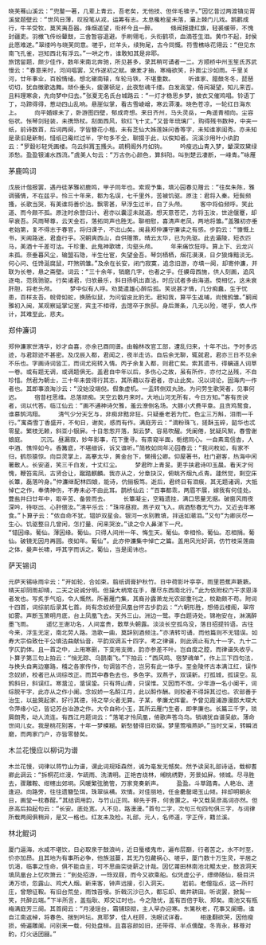 <!-- { "loadSidebar": true } -->
    晓芙蓦山溪云：“兜鍪一著，几辈上青云，吾老矣，无他技、但伴毛锥子。”因忆昔过两渡镇见胥溪叟题壁云：“世风日薄，叹投笔从戎，运筹有志。太息欃枪星未落，灞上棘门儿戏。鹅鹳成行，牛羊受牧，莫笑夷吾器。烽烟遥望，衔杯今且一醉。    倏闻报捷红旗，轻裘缓带，不愧封疆吏。羽檄飞传纷鼙鼓，三舍暂容退避。手刷翎毛，头衔鹤项，血滴苍生泪。黄巾不起，封侯此愿难遂。”翠缕吟与晓芙同意。嗟乎，烂羊头，续狗尾，古今同慨。符雪樵咏花翎云：“但见东南飞孔雀，岂知西北有浮云。”一哄之市，谁敢知其是非耶。
    旅馆留题，颇少佳作，数年来南北奔驰，所见甚多，录其稍可诵者一二。方顺桥中州玉笙氏苏武慢云：“春意来时，河间唱罢，又作遂初之赋。嫩麦才抽，寒梅欲笑，扑面尘沙如雨。千里关河，廿年事业，百般情绪。想北辙南辕，车轮马铁，不堪重数。    听谁家、腊鼓冬冬，琵琶切切，犹自徵歌选舞。顽仆垂头，疲骡顿足，此夜愁魂千缕。白发高堂，倚闾凝望，知儿来否。且料理寒衾，先向梦中归去。”张夏无名氏台城路云：“一灯才稳思乡梦，披衣又催鸡唱。铃语丁丁，马蹄得得，惹动四山乱响。悬崖似掌，看古雪崚嶒，寒云漭瀁。晓色苍凉，一轮红日海东上。    向平婚嫁未了，卧游图四壁，郁成奇想。来日齐州，马头灵岳，一角遥青相向。尘容俗状。怅琴剑轻装，未携筇杖。刮面西风，软红飞十丈。”又昔年琉璃厂，购得残书数种，中夹一纸，前诗数首，后词两阕，字皆簪花小楷，未有芝仙大姊莲妹问香等字，未知谁家闺秀。亦未知是录旧是新制，惜纸已霉烂过半，字句多不全，聊掇于此，以俟知者。浣溪沙用叶小纨韵云：“罗縠衫轻凭画楼。乌云斜罥玉搔头。疏桐阁外月如钩。    吟瘦远山青入梦，颦深双黛绿添愁。盈盈银浦水西流。”虞美人句云：“万古伤心颜色，算斜阳。叫到楚云凄断，一峰青。”咏雁

茅鹿鸣词

    戊辰计偕报罢，遇丹徒茅雅初鹿鸣，甲子同年也。索观予集，填沁园春见赠云：“往矣朱陈，雅调骚情，不在兹乎。怜三十年来，都为名误，七千里外，苦被饥驱。原注：君将入秦。短鬓频搔，长歌当哭，有美谁将善价沽。飘零甚，早浮生过半，白了头颅。    客中将伯频呼。笑此道、而今颇不孤。原注时余营归计、君亦以囊涩未就道。想天意苍茫，方将玉汝，世途偃蹇，却早衰吾。风雨琴尊，云天金石，落拓同声也胜无。聊相慰，喜清声老凤，两地将雏。”盖雅初亦垂老始第，复不得志于春官，将归课子，不出山矣。闽县郑仲濂守廉读之有感。步韵云：“慷慨上书，天阊路迷，君盍行乎。况朝爽西山，自供赠策，晴云太华，已为先驱。此去灞陵，短衣匹马，美酒十千差可沽。千珍重、此鬼神歌啸，沟壑头颅。    年来痛饮狂呼。算上下、云龙兴未孤。奈垂暮风尘，输盟石隐，半生仕宦，失望金吾。琴剑栖栖，烟花漠漠，日夕狼烽黯淡无。何心问、任馋涎腐鼠，吓煞鹓雏。”及余在长安，闭门寂寞，追念旧游，亦填一阕，却寄仲濂，并联为长卷，悬之斋壁。词云：“三十余年，销磨几字，也者之乎。任嫫母西施，供人刻画，追风逐电，范我驰驱。行矣诸君，归欤最乐，斜日扬帆出直沽。时应试者多由海道。傥相忆，这未衰肝胆，将老头颅。    梦中似有人呼。劝莫遣雄心醉后孤。笑说甚才情，几分痴蠢，生于忧患，百样支吾。帨骨如蛇，换肠似鼠，为问留皮比豹无。君知我，算平生返哺，尚愧鸦雏。”嗣闻雅初入闽，某观察延掌记室，宾主不相得，去馆卒于旅邸。身后萧条，几无以殓，嗟乎，依人作计，其难至此，悲夫。

郑仲濂词

    郑仲濂家世清华，妙才自喜，亦余已酉同谱。由翰林改官工部，遭乱归来，十年不出。予时多远迹，与君踪迹不甚密。及戊辰入都，君闻之，夜半走访。自后余无聊，辄就君，君亦三日不见余不乐也。字画诗词皆工，而词尤宛转入情。丙子余复入都，则君亡矣。索其遗书，得螭道人词草一卷。或有题无调，或调题俱无。盖君自中年以后，多伤心之故，虽有所作，亦付之丛残，不自珍惜。然君为朝士，三十年未尝得行其志，其所藉以存君者，亦止此矣。况以词论，固海内一作者也。其即事浪淘沙云：“没始没端倪。假象虚机。一盂转侧双丸驰。为问劳生歌哭者，见事何迟。    宿昔枉思维。总落顽痴。天空云散月来时。大地山河无所有，今日方知。”客有贡谀者，词以代答。临江仙云：“画不通神诗欠雅，羞云潦倒名场。大豚小犬费平章。且贪鸡鹜食，谁慕鹄鸿翔。    清气少分天乞与，非痴非黠非狂。只疑垂老若为忙。色尘三万斛，泪雨一千行。”寓斋雪丁香盛开，不旬日，谢矣，感而有作。满庭芳云：“滴粉珠飞，搓酥玉碎，韶华也忒零星。繁枝无赖，斜亚小银屏。十日怱怱开落，梨云梦、容易吹醒。凭阑倦，犹疑风絮，春雪谢娘庭。    沉沉。昼漏寂，妙年影事，花下重寻。有柰窥半面，栀绾同心。一自素鸾信杳，人中酒、憔悴如今。香篝底，不堪细诉，诉又谁听。”简枚如同年沁园春云：“我问枚如，有家不归，鹤怨猿惊。向巨灵掌上，高搴太华，黄金台下，懒揖公卿。仰屋著书，杜门避客，热海中闲署散人。长安道，笑三千白发，十丈红尘。    梦君昨上青旻。更手挟君诗叩玉晨。看天才何愧，鞭笞鸾凤，古贤合让，蹴踏麒麟。我亦从之，分章抉汉，俯眺齐烟九点青。蘧然觉，剩空床长簟，磊落吟身。”仲濂继配林四娘，能诗，伉俪极笃。逝后，君终日有泪痕，其无题诸调，大抵悼亡之作，奉倩神伤，不寿未必不由此耳。鹊桥仙云：“百事都乖，两眉不展，嫁我有何佳处。虀盐井臼廿年中，取辛苦、备尝而去。    长簟凝尘，空箱遗挂，满口思量无据。破窗风雨夜深吟，待呕出、心肝偿汝。”清平乐云：“珠帘昼寂。燕子双飞入。病酒愁春无气力。又近去年寒食。”卜算子云：“侬自命不犹，错妒双星会。银河一水别教填，拌送如潮泪。”又句“为卿灰尽一生心。饥驱整日几曾闲，怎打量、闲来哭汝。”读之令人鼻涕下一尺。
    “错因缘。葡仙。薄因缘。葡仙。只得人间卅一年、悔生天。葡仙。幸相怜。葡仙。忍相捐。葡仙。破镜无因月再圆。夜如年。葡仙”。此亦仲濂集中悼亡之篇。盖用风光好调，仿竹枝采莲曲之体，曼声长啸，呼其字而诉之。葡仙，当是闺讳也。

萨天锡词

    元萨天锡咏雨伞云：“开如轮，合如束。翦纸调膏护秋竹。日中荷影叶亭亭，雨里芭蕉声簌簌。晴天却阴雨却晴，二天之说诚分明。但操大柄常在手，覆尽东西南北行。”此为依附权门干求恩泽者发也。写炙手气焰，令人慨然。所著雁门集，其裔孙露萧龙光农部重刊之，校勘颇不苟。附词十四首，词综前后录其七首。尚有念奴娇登凤凰台怀古步韵云：“六朝形胜，想倚云楼阁，翠帘如雾。声断玉箫明月底，台上凤凰飞去。天外三山，洲边一鹭。李白题诗处。锦袍安在，淋漓醉墨飞雨。    遥忆王谢功名，人间富贵，散草头朝露。淡淡长空孤鸟没，落日招提铃语。古往今来，浮生无定，南北劳人路。浩歌一曲，莫辞别酒频注。”亦清转可诵，而他篇则不无错误。如寿大宗伯致仕干公填法曲献仙音，平韵双调五十四字。考之律谱，则此调止有九十一字、九十二字仄韵体。且一首之中，上用寒删，下变用支微，韵亦参差不叶。岂自度之腔，而律谱失收乎。卜算子第三句上拍云：“悄无踪、乌鹊南飞。”下拍云：“西风鸣、宿梦魂单”，作上三下四句法，与换头自离边塞路，稽之各家传作，句调皆不合，岂另有此一体乎。至金陵怀古本满江红，误作念奴娇，校者已从词综改正。而其中春色去也，多色字。双燕子，双误新。打孤城，孤误空。乱鸦斜日，斜误红。寒螀泣，螀误蛩。只有蒋山青，只误惟。又因而不改。少年游一名小阑干，词综脱干字，此亦从之作小阑。念奴娇一名酹江月，此以酹作酬。则校者不得辞其过也。农部善于治生，以盐筴起家，好行其德，待之举火者无算。子某，孝廉尤挥霍。予曾见霞浦游漫郎大琛大令萍缘小记，皆记苏台冶游之作。大令自称小玉，其所云雁门生者，即孝廉也。长篇三千字，琐屑朗秀，动人流连。有西江月题词云：“落笔才怜凤凰，倚歌声答乌乌。销魂犹自谱吴歈。薄命世间儿女。我是桃花别客，十年一梦模糊。新愁替得旧欢娱。梦里莺嗔燕妒。”当时文采，转瞬消磨，而两家门户，亦皆零替矣。

木兰花慢应以柳词为谱

    木兰花慢，词律以蒋竹山为谱，谓此词规矩森然，诚为毫发无憾矣。然予读吴礼部诗话，载柳耆卿此调云：“拆桐花烂漫，乍疏雨、洗清明。正艳杏烧林，缃桃绣野，芳景如屏。倾城。尽寻胜去，骤雕鞍、绀幰出郊坰。风暖繁弦脆管，万家竞奏新声。    盈盈。斗草踏青。人艳冶、递逢迎。向路旁，往往遗簪坠珥，珠翠纵横。欢情。对佳丽地，任金罍罄竭玉山倾。拌却明朝永日，画堂一枕春酲。”其结调用韵，与竹山正同。柳先于蒋，何舍置之。中又载吴彦高词亦然。但彦高后拍起句云：“长安。底处宽。人不见，路漫漫。”首句二字，次句三句四句俱三字，与词律所载两阕俱稍异，是又一格也。红友未及检。礼部，元人，名师道，字正传，籍兰溪。

林北鲲词

    厦门逼海，水咸不堪饮，日必取泉于鼓浪屿，近日蜃楼鬼市，遍布层巅，行者苦之，水不时至，价亦加昂。且其地为有事所必争，他族滋蔓，其无乃包藏祸心、嗟乎，厦门数十万生灵，平居之饥渴，临事之性命，俱不能自主，可不思曲突徙薪之计哉。因忆莆田林南池北鲲太史，鼓浪洞天填凤凰台上忆吹箫云：“到处招游，一筇双屐，而今又欲乘船。似凭虚公子，缥缈随仙，极目洪涛万顷，忽露山、鸡犬人烟。新来客，钟声远接，引入洞天。    岩前。老僧指点，这一所村庄，曾憩征鞍。有旧台荒垒，雨蚀苔墁。折戟沉沙已久，都忘却、凿井耕田。听说罢，掀髯一笑，共醉云端。”下半所言，盖指耿、郑交讧时也。今之隐忧，盖有百倍于耿、郑矣。南池又有瓶梅满庭芳三阕。其首阕云：“月浸瑶台，霜铺琼砌，主人早办迎寒。东篱秋老，花事又阑珊。谁自江南返棹，将春色、揣到吟坛。真耶梦，佳人枉顾，洗眼试详看。    相逢翻欲哭，因他瘦损，倚遍雕阑。问别来一载，何处盘桓。且喜容颜如旧，还带得、半点儒酸。冬宵永，移尊对酌，灯火话团圝。”

